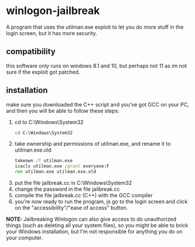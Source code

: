 # winlogon-jailbreak
A program that uses the utilman.exe exploit to let you do more stuff in the login screen, but it has more security.

## compatibility
this software only runs on windows 8.1 and 10, but perhaps not 11 as im not sure if the exploit got patched.

## installation
make sure you downloaded the C++ script and you've got GCC on your PC, and then you will be able to follow these steps:
1. cd to C:\Windows\System32
   ```bat
   cd C:\Windows\System32
   ```
2. take ownership and permissions of utilman.exe, and rename it to utilman.exe.old
   ```bat
   takeown /f utilman.exe
   icacls utilman.exe /grant everyone:F
   ren utilman.exe utilman.exe.old
   ```
3. put the file jailbreak.cc in C:\Windows\System32
4. change the password in the file jailbreak.cc
5. compile the file jailbreak.cc (C++) with the GCC compiler
6. you're now ready to run the program, js go to the login screen and click on the "accessibility"/"ease of access" button.

**NOTE:** Jailbreaking Winlogon can also give access to do unauthorized things (such as deleting all your system files), so you might be able to brick your Windows installation, but I'm not responsible for anything you do on your computer.
